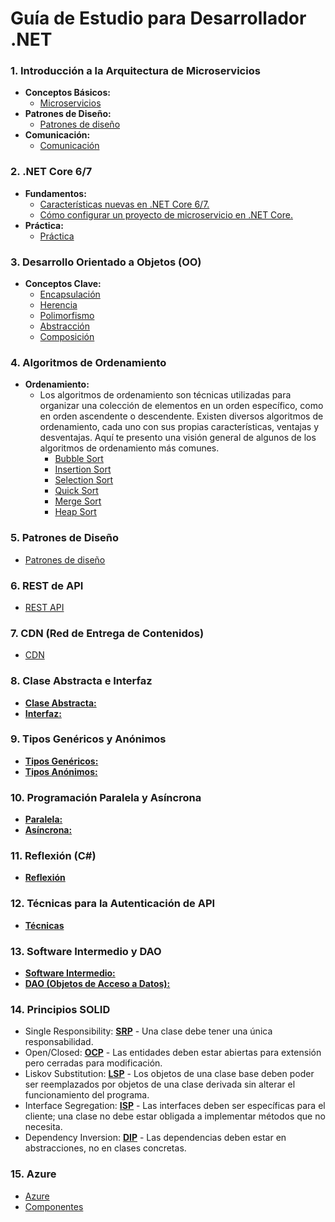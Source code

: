 # **Guía de Estudio para Desarrollador .NET**

### **1. Introducción a la Arquitectura de Microservicios**
   - **Conceptos Básicos:**
     - [Microservicios](/Microservicios/Microservicios.md)
   - **Patrones de Diseño:**
     - [Patrones de diseño](/Microservicios/PatronesDiseño/PatronesDiseño.md)
   - **Comunicación:**
     - [Comunicación](/Microservicios/Comunicación.md)

### **2. .NET Core 6/7**
   - **Fundamentos:**
     - [Características nuevas en .NET Core 6/7.](/NET_CORE/Fundamentos.md)
     - [Cómo configurar un proyecto de microservicio en .NET Core.](/NET_CORE/ConfigurarProyecto.md)
   - **Práctica:**
     - [Práctica](/NET_CORE/Practica.md)

### **3. Desarrollo Orientado a Objetos (OO)**
   - **Conceptos Clave:**
     - [Encapsulación](/OO/Encapsulamiento.md)
     - [Herencia](/OO/Herencia.md)
     - [Polimorfismo](/OO/Polimorfismo.md)
     - [Abstracción](/OO/Abstraccion.md)
     - [Composición](/OO/Composicion.md)

### **4. Algoritmos de Ordenamiento**
   - **Ordenamiento:**
     - Los algoritmos de ordenamiento son técnicas utilizadas para organizar una colección de elementos en un orden específico, como en orden ascendente o descendente. Existen diversos algoritmos de ordenamiento, cada uno con sus propias características, ventajas y desventajas. Aquí te presento una visión general de algunos de los algoritmos de ordenamiento más comunes.
       - [Bubble Sort](/Ordenamiento/Bubble.md)
       - [Insertion Sort](/Ordenamiento/Insertion.md)
       - [Selection Sort](/Ordenamiento/Selection.md)
       - [Quick Sort](/Ordenamiento/Quick.md)
       - [Merge Sort](/Ordenamiento/Merge.md)
       - [Heap Sort](/Ordenamiento/Heap.md)

### **5. Patrones de Diseño**
   - [Patrones de diseño](/Patrones%20de%20diseño/Patrones%20de%20diseño.md)

### **6. REST de API**
   - [REST API](/REST%20API/REST%20API.md)

### **7. CDN (Red de Entrega de Contenidos)**
   - [CDN](/CDN/CDN.md)

### **8. Clase Abstracta e Interfaz**
   - [**Clase Abstracta:**](/Clases/Abstractas.md)
   - [**Interfaz:**](/Clases/Interfaces.md)

### **9. Tipos Genéricos y Anónimos**
   - [**Tipos Genéricos:**](/Tipos/Genericos.md)
   - [**Tipos Anónimos:**](/Tipos/Anonimos.md)

### **10. Programación Paralela y Asíncrona**
   - [**Paralela:**](/Programacion/Paralela.md)
   - [**Asíncrona:**](/Programacion/Asincrona.md)
   
### **11. Reflexión (C#)**
   - [**Reflexión**](/Reflexion/Reflexion.md)

### **12. Técnicas para la Autenticación de API**
   - [**Técnicas**](/Técnicas%20de%20autenticación%20de%20API/Tecnicas.md)

### **13. Software Intermedio y DAO**
   - [**Software Intermedio:**](/Software%20Intermedio%20y%20DAO/Software%20Intermedio.md)
   - [**DAO (Objetos de Acceso a Datos):**](/Software%20Intermedio%20y%20DAO/DAO.md)

### **14. Principios SOLID**
   - Single Responsibility: [**SRP**](/SOLID/Single%20Resposibility.md) - Una clase debe tener una única responsabilidad.
   - Open/Closed: [**OCP**](/SOLID/OpenClosed.md) - Las entidades deben estar abiertas para extensión pero cerradas para modificación.
   - Liskov Substitution: [**LSP**](/SOLID/Liskov%20Substitution.md) - Los objetos de una clase base deben poder ser reemplazados por objetos de una clase derivada sin alterar el funcionamiento del programa.
   - Interface Segregation: [**ISP**](/SOLID/Interface%20Segregation.md) - Las interfaces deben ser específicas para el cliente; una clase no debe estar obligada a implementar métodos que no necesita.
   - Dependency Inversion: [**DIP**](/SOLID/Dependency%20Inversion.md) - Las dependencias deben estar en abstracciones, no en clases concretas.

### **15. Azure**
   - [Azure](/Azure/Azure.md)
   - [Componentes](/Azure/Componentes%20Azure/componentes.md)